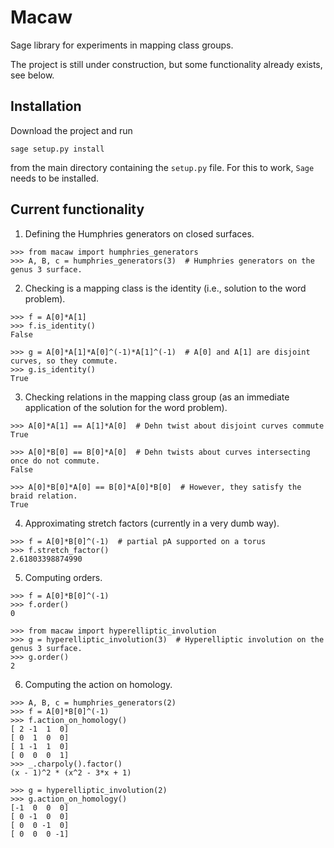 # Macaw

Sage library for experiments in mapping class groups.

The project is still under construction, but some functionality already
exists, see below.

## Installation

Download the project and run
```
sage setup.py install
```
from the main directory containing the `setup.py` file. For this to work,
`Sage` needs to be installed.

## Current functionality

1) Defining the Humphries generators on closed surfaces.

```
>>> from macaw import humphries_generators
>>> A, B, c = humphries_generators(3)  # Humphries generators on the genus 3 surface.
```

2) Checking is a mapping class is the identity (i.e., solution to the word problem).

```
>>> f = A[0]*A[1]
>>> f.is_identity()
False

>>> g = A[0]*A[1]*A[0]^(-1)*A[1]^(-1)  # A[0] and A[1] are disjoint curves, so they commute.
>>> g.is_identity()
True
```

3) Checking relations in the mapping class group (as an immediate application of the solution for the word problem).

```
>>> A[0]*A[1] == A[1]*A[0]  # Dehn twist about disjoint curves commute
True

>>> A[0]*B[0] == B[0]*A[0]  # Dehn twists about curves intersecting once do not commute.
False

>>> A[0]*B[0]*A[0] == B[0]*A[0]*B[0]  # However, they satisfy the braid relation.
True
```

4) Approximating stretch factors (currently in a very dumb way).

```
>>> f = A[0]*B[0]^(-1)  # partial pA supported on a torus
>>> f.stretch_factor()
2.61803398874990
```

5) Computing orders.

```
>>> f = A[0]*B[0]^(-1)
>>> f.order()
0

>>> from macaw import hyperelliptic_involution
>>> g = hyperelliptic_involution(3)  # Hyperelliptic involution on the genus 3 surface.
>>> g.order()
2
```

6. Computing the action on homology.

```
>>> A, B, c = humphries_generators(2)
>>> f = A[0]*B[0]^(-1)
>>> f.action_on_homology()
[ 2 -1  1  0]
[ 0  1  0  0]
[ 1 -1  1  0]
[ 0  0  0  1]
>>> _.charpoly().factor()
(x - 1)^2 * (x^2 - 3*x + 1)

>>> g = hyperelliptic_involution(2)
>>> g.action_on_homology()
[-1  0  0  0]
[ 0 -1  0  0]
[ 0  0 -1  0]
[ 0  0  0 -1]
```
